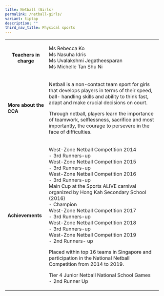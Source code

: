 ```yaml
---
title: Netball (Girls)
permalink: /netball-girls/
variant: tiptap
description: ""
third_nav_title: Physical sports
---
```

<p></p>
<table style="minWidth: 50px">
<colgroup>
<col>
<col>
</colgroup>
<tbody>
<tr>
<th rowspan="1" colspan="1">
<p><strong>Teachers in charge</strong>
</p>
<p></p>
</th>
<td rowspan="1" colspan="1">
<p>Ms Rebecca Ko &nbsp;
<br>Ms Nasuha Idris
<br>Ms Uvalakshmi Jegatheesparan&nbsp;&nbsp;&nbsp;&nbsp;&nbsp;&nbsp;&nbsp;&nbsp;&nbsp;&nbsp;&nbsp;&nbsp;
<br>Ms Michelle Tan Shu Ni</p>
</td>
</tr>
<tr>
<td rowspan="1" colspan="1">
<p><strong>More about the CCA</strong>
</p>
</td>
<td rowspan="1" colspan="1">
<p>Netball is a non-contact team sport for girls that develops players in
terms of their speed, ball- handling skills and ability to think fast,
adapt and make crucial decisions on court.</p>
<p></p>
<p>Through netball, players learn the importance of teamwork, selflessness,
sacrifice and most importantly, the courage to persevere in the face of
difficulties.</p>
</td>
</tr>
<tr>
<td rowspan="1" colspan="1">
<p><strong>Achievements</strong>
</p>
</td>
<td rowspan="1" colspan="1">
<p>West-Zone Netball Competition 2014
<br>- 3rd Runners-up
<br>West-Zone Netball Competition 2015
<br>- 3rd Runners-up
<br>West-Zone Netball Competition 2016
<br>- 3rd Runners-up
<br>Main Cup at the Sports ALIVE carnival organized by Hong Kah Secondary
School (2016)
<br>- Champion
<br>West-Zone Netball Competition 2017
<br>- 3rd Runners-up
<br>West-Zone Netball Competition 2018
<br>- 3rd Runners-up
<br>West-Zone Netball Competition 2019
<br>- 2nd Runners- up</p>
<p>Placed within top 16 teams in Singapore and participation in the National
Netball Competition from 2014 to 2019.
<br>
</p>
<p>Tier 4 Junior Netball National School Games
<br>- 2nd Runner Up</p>
</td>
</tr>
</tbody>
</table>
<p></p>